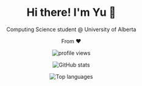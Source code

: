 <h1 align="center">Hi there! I'm Yu 👋</h1>
<p align="center">Computing Science student @ University of Alberta</p>

<p align="center">From <b><fionawyu></b> ❤️</p>

<!-- Visitors counter -->
<p align="center">
  <img src="https://komarev.com/ghpvc/?username=<fionayu>&label=Visitors&style=flat" alt="profile views" />
</p>

<!-- Simple GitHub stats card (no setup needed) -->
<p align="center">
  <img 
    src="https://github-readme-stats.vercel.app/api?username=<fionayu>&show_icons=true&hide_rank=false&include_all_commits=true"
    alt="GitHub stats"
  />
</p>

<!-- Optional: top languages -->
<p align="center">
  <img 
    src="https://github-readme-stats.vercel.app/api/top-langs/?username=<fionayu>&layout=compact"
    alt="Top languages"
  />
</p>

